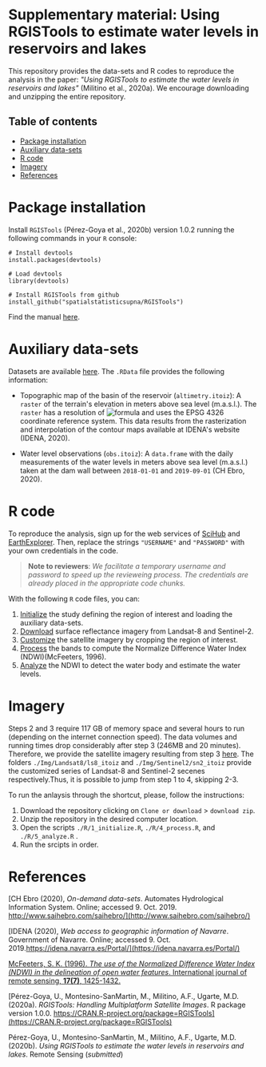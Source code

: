 # Supplementary material: Using RGISTools to estimate water levels in reservoirs and lakes

This repository provides the data-sets and R codes to reproduce the analysis in the paper: 
_"Using RGISTools to estimate the water levels in reservoirs and lakes"_
(Militino et al., 2020a). We encourage downloading and unzipping the entire repository.

## Table of contents

 - [Package installation](#Package-installation)
 - [Auxiliary data-sets](#Auxiliary-data-sets)
 - [R code](#R-code)
 - [Imagery](#Imagery)
 - [References](#References)

# Package installation

Install `RGISTools`  (Pérez-Goya et al., 2020b) version 1.0.2 running the
following commands in your `R` console:

```{r}
# Install devtools
install.packages(devtools)

# Load devtools
library(devtools)

# Install RGISTools from github
install_github("spatialstatisticsupna/RGISTools")
```

Find the manual [here](https://cran.r-project.org/web/packages/RGISTools/RGISTools.pdf).

# Auxiliary data-sets 

Datasets are available 
[here](https://github.com/mmontesinosanmartin/itoiz_article/tree/master/Data).
The `.RData` file provides the following information:

 - Topographic map of the basin of the reservoir (`altimetry.itoiz`): A
 `raster` of the terrain's elevation in meters above sea level (m.a.s.l.). The
 `raster` has a resolution of 
 ![formula](https://render.githubusercontent.com/render/math?math=10%20%5Ctimes%2010%5C%2Cm%5E%7B2%7D)
 and uses the EPSG 4326 coordinate reference system. This data results from
 the rasterization and interpolation of the contour maps available at IDENA's
 website (IDENA, 2020).
 
 - Water level observations (`obs.itoiz`): A `data.frame` with the daily
 measurements of the water levels in meters above sea level (m.a.s.l.)
 taken at the dam wall between `2018-01-01` and `2019-09-01` (CH Ebro, 2020).

# R code

To reproduce the analysis, sign up for the web services of 
[SciHub](https://scihub.copernicus.eu/dhus/#/self-registration) and
[EarthExplorer](https://ers.cr.usgs.gov/register/). 
Then, replace the strings `"USERNAME"` and `"PASSWORD"` with your
own credentials in the code.

> __Note to reviewers__: _We facilitate a temporary username and password to speed up the revieweing process. The credentials are already placed in the appropriate code chunks._

With the following `R` code files, you can:

 1. [Initialize](https://github.com/mmontesinosanmartin/itoiz_article/blob/master/R/1_initialize.R)
 the study defining the region of interest and loading the auxiliary data-sets.  
 2. [Download](https://github.com/mmontesinosanmartin/itoiz_article/blob/master/R/2_download.R) 
 surface reflectance imagery from Landsat-8 and Sentinel-2.  
 3. [Customize](https://github.com/mmontesinosanmartin/itoiz_article/blob/master/R/3_customize.R) 
 the satellite imagery by cropping the region of interest.  
 4. [Process](https://github.com/mmontesinosanmartin/itoiz_article/blob/master/R/4_process.R) 
 the bands to compute the Normalize Difference Water Index (NDWI)(McFeeters, 1996).  
 5. [Analyze](https://github.com/mmontesinosanmartin/itoiz_article/blob/master/R/5_analyze.R)
 the NDWI to detect the water body and estimate the water levels.  

# Imagery

Steps 2 and 3 require 117 GB of memory space and several hours to run (depending
on the internet connection speed). The data volumes and running times drop
considerably after step 3 (246MB and 20 minutes). Therefore, we provide
the satellite imagery resulting from step 3
[here](https://github.com/mmontesinosanmartin/itoiz_article/blob/master/Imgs).
The folders `./Img/Landsat8/ls8_itoiz` and `./Img/Sentinel2/sn2_itoiz` provide
the customized series of Landsat-8 and Sentinel-2 secenes respectively.Thus,
it is possible to jump from step 1 to 4, skipping 2-3. 

To run the anlaysis through the shortcut, please, follow the instructions:

 1. Download the repository clicking on `Clone or download` > `download zip`.
 2. Unzip the repository in the desired computer location.
 3. Open the scripts `./R/1_initialize.R`, `./R/4_process.R`, and `./R/5_analyze.R` .
 4. Run the srcipts in order.
 
# References

[CH Ebro (2020), _On-demand data-sets_. Automates Hydrological Information System. Online; accessed 9. Oct. 2019. http://www.saihebro.com/saihebro/](http://www.saihebro.com/saihebro/)

[IDENA (2020), _Web access to geographic information of Navarre_. Government of Navarre. Online; accessed 9. Oct. 2019.https://idena.navarra.es/Portal/](https://idena.navarra.es/Portal/)

[McFeeters, S. K. (1996). _The use of the Normalized Difference Water Index (NDWI) in the delineation of open water features_. International journal of remote sensing, __17(7)__, 1425-1432.](https://doi.org/10.1080/01431169608948714)

[Pérez-Goya, U., Montesino-SanMartin, M., Militino, A.F., Ugarte, M.D. (2020a). _RGISTools: Handling Multiplatform Satellite Images_. R package version 1.0.0. https://CRAN.R-project.org/package=RGISTools](https://CRAN.R-project.org/package=RGISTools)

Pérez-Goya, U., Montesino-SanMartin, M., Militino, A.F., Ugarte, M.D. (2020b). _Using RGISTools to estimate the water levels in reservoirs and lakes_. Remote Sensing (_submitted_)